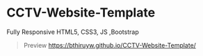 # CCTV-Website-Template
Fully Responsive HTML5,  CSS3, JS ,Bootstrap
>Preview
https://bthiruyw.github.io/CCTV-Website-Template/
